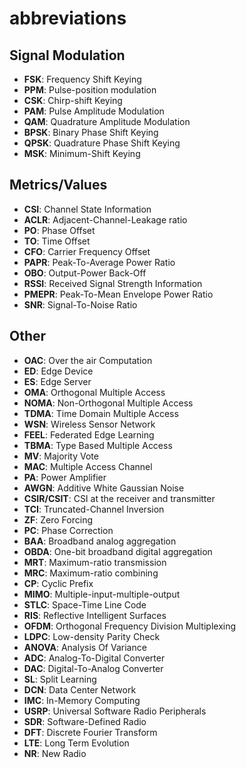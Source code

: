# abbreviations

## Signal Modulation
* **FSK**: Frequency Shift Keying
* **PPM**: Pulse-position modulation
* **CSK**: Chirp-shift Keying
* **PAM**: Pulse Amplitude Modulation
* **QAM**: Quadrature Amplitude Modulation
* **BPSK**: Binary Phase Shift Keying
* **QPSK**: Quadrature Phase Shift Keying
* **MSK**: Minimum-Shift Keying

## Metrics/Values
* **CSI**: Channel State Information
* **ACLR**: Adjacent-Channel-Leakage ratio
* **PO**: Phase Offset
* **TO**: Time Offset
* **CFO**: Carrier Frequency Offset
* **PAPR**: Peak-To-Average Power Ratio
* **OBO**: Output-Power Back-Off
* **RSSI**: Received Signal Strength Information
* **PMEPR**: Peak-To-Mean Envelope Power Ratio
* **SNR**: Signal-To-Noise Ratio

## Other
* **OAC**: Over the air Computation
* **ED**: Edge Device
* **ES**: Edge Server
* **OMA**: Orthogonal Multiple Access
* **NOMA**: Non-Orthogonal Multiple Access
* **TDMA**: Time Domain Multiple Access
* **WSN**: Wireless Sensor Network
* **FEEL**: Federated Edge Learning
* **TBMA**: Type Based Multiple Access
* **MV**: Majority Vote
* **MAC**: Multiple Access Channel
* **PA**: Power Amplifier
* **AWGN**: Additive White Gaussian Noise
* **CSIR/CSIT**: CSI at the receiver and transmitter
* **TCI**: Truncated-Channel Inversion
* **ZF**: Zero Forcing
* **PC**: Phase Correction
* **BAA**: Broadband analog aggregation
* **OBDA**: One-bit broadband digital aggregation
* **MRT**: Maximum-ratio transmission
* **MRC**: Maximum-ratio combining
* **CP**: Cyclic Prefix
* **MIMO**: Multiple-input-multiple-output
* **STLC**: Space-Time Line Code
* **RIS**: Reflective Intelligent Surfaces
* **OFDM**: Orthogonal Frequency Division Multiplexing
* **LDPC**: Low-density Parity Check
* **ANOVA**: Analysis Of Variance
* **ADC**: Analog-To-Digital Converter
* **DAC**: Digital-To-Analog Converter
* **SL**: Split Learning
* **DCN**: Data Center Network
* **IMC**: In-Memory Computing
* **USRP**: Universal Software Radio Peripherals
* **SDR**: Software-Defined Radio
* **DFT**: Discrete Fourier Transform
* **LTE**: Long Term Evolution
* **NR**: New Radio
